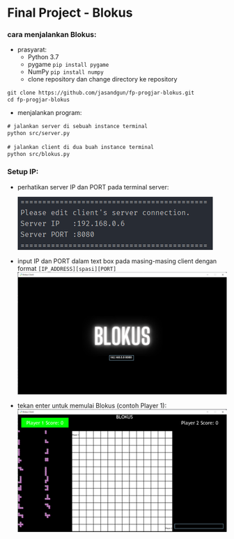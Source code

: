 # Final Project - Blokus

### cara menjalankan Blokus:
- prasyarat:
  - Python 3.7
  - pygame `pip install pygame`
  - NumPy `pip install numpy`
  - clone repository dan change directory ke repository
```
git clone https://github.com/jasandgun/fp-progjar-blokus.git
cd fp-progjar-blokus
```
- menjalankan program:
```
# jalankan server di sebuah instance terminal
python src/server.py

# jalankan client di dua buah instance terminal
python src/blokus.py
```
### Setup IP:
- perhatikan server IP dan PORT pada terminal server:

  <img src="./static/docs/img/server_screenshot.png" alt="server start">
- input IP dan PORT dalam text box pada masing-masing client dengan format `[IP_ADDRESS][spasi][PORT]`
  <img src="./static/docs/img/client_intro.png" alt="server start">
- tekan enter untuk memulai Blokus (contoh Player 1):
  <img src="./static/docs/img/client_start.png" alt="server start">